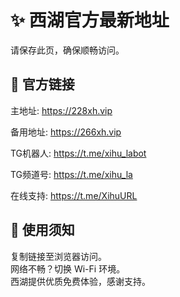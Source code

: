 # ✨ 西湖官方最新地址

请保存此页，确保顺畅访问。

## 🔗 官方链接

主地址: https://228xh.vip

备用地址:  https://266xh.vip

TG机器人: https://t.me/xihu_labot 

TG频道号: https://t.me/xihu_la 

在线支持: https://t.me/XihuURL


## 🔔 使用须知

复制链接至浏览器访问。  
网络不畅？切换 Wi-Fi 环境。  
西湖提供优质免费体验，感谢支持。
